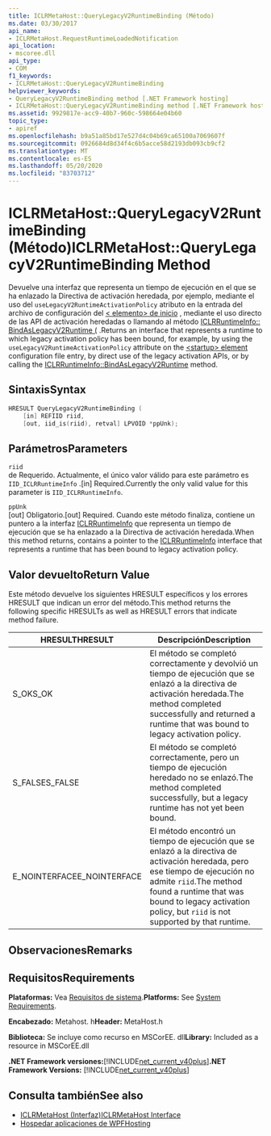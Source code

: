 ```yaml
---
title: ICLRMetaHost::QueryLegacyV2RuntimeBinding (Método)
ms.date: 03/30/2017
api_name:
- ICLRMetaHost.RequestRuntimeLoadedNotification
api_location:
- mscoree.dll
api_type:
- COM
f1_keywords:
- ICLRMetaHost::QueryLegacyV2RuntimeBinding
helpviewer_keywords:
- QueryLegacyV2RuntimeBinding method [.NET Framework hosting]
- ICLRMetaHost::QueryLegacyV2RuntimeBinding method [.NET Framework hosting]
ms.assetid: 9929817e-acc9-40b7-960c-598664e04b60
topic_type:
- apiref
ms.openlocfilehash: b9a51a85bd17e527d4c04b69ca65100a7069607f
ms.sourcegitcommit: 0926684d8d34f4c6b5acce58d2193db093cb9cf2
ms.translationtype: MT
ms.contentlocale: es-ES
ms.lasthandoff: 05/20/2020
ms.locfileid: "83703712"
---
```

# <a name="iclrmetahostquerylegacyv2runtimebinding-method"></a><span data-ttu-id="eff0b-102">ICLRMetaHost::QueryLegacyV2RuntimeBinding (Método)</span><span class="sxs-lookup"><span data-stu-id="eff0b-102">ICLRMetaHost::QueryLegacyV2RuntimeBinding Method</span></span>
<span data-ttu-id="eff0b-103">Devuelve una interfaz que representa un tiempo de ejecución en el que se ha enlazado la Directiva de activación heredada, por ejemplo, mediante el uso del `useLegacyV2RuntimeActivationPolicy` atributo en la entrada del archivo de configuración del [ \< elemento> de inicio](../../../../docs/framework/configure-apps/file-schema/startup/startup-element.md) , mediante el uso directo de las API de activación heredadas o llamando al método [ICLRRuntimeInfo:: BindAsLegacyV2Runtime (](iclrruntimeinfo-bindaslegacyv2runtime-method.md) .</span><span class="sxs-lookup"><span data-stu-id="eff0b-103">Returns an interface that represents a runtime to which legacy activation policy has been bound, for example, by using the `useLegacyV2RuntimeActivationPolicy` attribute on the [\<startup> element](../../../../docs/framework/configure-apps/file-schema/startup/startup-element.md) configuration file entry, by direct use of the legacy activation APIs, or by calling the [ICLRRuntimeInfo::BindAsLegacyV2Runtime](iclrruntimeinfo-bindaslegacyv2runtime-method.md) method.</span></span>  
  
## <a name="syntax"></a><span data-ttu-id="eff0b-104">Sintaxis</span><span class="sxs-lookup"><span data-stu-id="eff0b-104">Syntax</span></span>  
  
```cpp  
HRESULT QueryLegacyV2RuntimeBinding (  
    [in] REFIID riid,  
    [out, iid_is(riid), retval] LPVOID *ppUnk);  
```  
  
## <a name="parameters"></a><span data-ttu-id="eff0b-105">Parámetros</span><span class="sxs-lookup"><span data-stu-id="eff0b-105">Parameters</span></span>  
 `riid`  
 <span data-ttu-id="eff0b-106">de Requerido. Actualmente, el único valor válido para este parámetro es `IID_ICLRRuntimeInfo` .</span><span class="sxs-lookup"><span data-stu-id="eff0b-106">[in] Required.Currently the only valid value for this parameter is `IID_ICLRRuntimeInfo`.</span></span>  
  
 `ppUnk`  
 <span data-ttu-id="eff0b-107">[out] Obligatorio.</span><span class="sxs-lookup"><span data-stu-id="eff0b-107">[out] Required.</span></span> <span data-ttu-id="eff0b-108">Cuando este método finaliza, contiene un puntero a la interfaz [ICLRRuntimeInfo](iclrruntimeinfo-interface.md) que representa un tiempo de ejecución que se ha enlazado a la Directiva de activación heredada.</span><span class="sxs-lookup"><span data-stu-id="eff0b-108">When this method returns, contains a pointer to the [ICLRRuntimeInfo](iclrruntimeinfo-interface.md) interface that represents a runtime that has been bound to legacy activation policy.</span></span>  
  
## <a name="return-value"></a><span data-ttu-id="eff0b-109">Valor devuelto</span><span class="sxs-lookup"><span data-stu-id="eff0b-109">Return Value</span></span>  
 <span data-ttu-id="eff0b-110">Este método devuelve los siguientes HRESULT específicos y los errores HRESULT que indican un error del método.</span><span class="sxs-lookup"><span data-stu-id="eff0b-110">This method returns the following specific HRESULTs as well as HRESULT errors that indicate method failure.</span></span>  
  
|<span data-ttu-id="eff0b-111">HRESULT</span><span class="sxs-lookup"><span data-stu-id="eff0b-111">HRESULT</span></span>|<span data-ttu-id="eff0b-112">Descripción</span><span class="sxs-lookup"><span data-stu-id="eff0b-112">Description</span></span>|  
|-------------|-----------------|  
|<span data-ttu-id="eff0b-113">S_OK</span><span class="sxs-lookup"><span data-stu-id="eff0b-113">S_OK</span></span>|<span data-ttu-id="eff0b-114">El método se completó correctamente y devolvió un tiempo de ejecución que se enlazó a la directiva de activación heredada.</span><span class="sxs-lookup"><span data-stu-id="eff0b-114">The method completed successfully and returned a runtime that was bound to legacy activation policy.</span></span>|  
|<span data-ttu-id="eff0b-115">S_FALSE</span><span class="sxs-lookup"><span data-stu-id="eff0b-115">S_FALSE</span></span>|<span data-ttu-id="eff0b-116">El método se completó correctamente, pero un tiempo de ejecución heredado no se enlazó.</span><span class="sxs-lookup"><span data-stu-id="eff0b-116">The method completed successfully, but a legacy runtime has not yet been bound.</span></span>|  
|<span data-ttu-id="eff0b-117">E_NOINTERFACE</span><span class="sxs-lookup"><span data-stu-id="eff0b-117">E_NOINTERFACE</span></span>|<span data-ttu-id="eff0b-118">El método encontró un tiempo de ejecución que se enlazó a la directiva de activación heredada, pero ese tiempo de ejecución no admite `riid`.</span><span class="sxs-lookup"><span data-stu-id="eff0b-118">The method found a runtime that was bound to legacy activation policy, but `riid` is not supported by that runtime.</span></span>|  
  
## <a name="remarks"></a><span data-ttu-id="eff0b-119">Observaciones</span><span class="sxs-lookup"><span data-stu-id="eff0b-119">Remarks</span></span>  
  
## <a name="requirements"></a><span data-ttu-id="eff0b-120">Requisitos</span><span class="sxs-lookup"><span data-stu-id="eff0b-120">Requirements</span></span>  
 <span data-ttu-id="eff0b-121">**Plataformas:** Vea [Requisitos de sistema](../../get-started/system-requirements.md).</span><span class="sxs-lookup"><span data-stu-id="eff0b-121">**Platforms:** See [System Requirements](../../get-started/system-requirements.md).</span></span>  
  
 <span data-ttu-id="eff0b-122">**Encabezado:** Metahost. h</span><span class="sxs-lookup"><span data-stu-id="eff0b-122">**Header:** MetaHost.h</span></span>  
  
 <span data-ttu-id="eff0b-123">**Biblioteca:** Se incluye como recurso en MSCorEE. dll</span><span class="sxs-lookup"><span data-stu-id="eff0b-123">**Library:** Included as a resource in MSCorEE.dll</span></span>  
  
 <span data-ttu-id="eff0b-124">**.NET Framework versiones:**[!INCLUDE[net_current_v40plus](../../../../includes/net-current-v40plus-md.md)]</span><span class="sxs-lookup"><span data-stu-id="eff0b-124">**.NET Framework Versions:** [!INCLUDE[net_current_v40plus](../../../../includes/net-current-v40plus-md.md)]</span></span>  
  
## <a name="see-also"></a><span data-ttu-id="eff0b-125">Consulta también</span><span class="sxs-lookup"><span data-stu-id="eff0b-125">See also</span></span>

- [<span data-ttu-id="eff0b-126">ICLRMetaHost (Interfaz)</span><span class="sxs-lookup"><span data-stu-id="eff0b-126">ICLRMetaHost Interface</span></span>](iclrmetahost-interface.md)
- [<span data-ttu-id="eff0b-127">Hospedar aplicaciones de WPF</span><span class="sxs-lookup"><span data-stu-id="eff0b-127">Hosting</span></span>](index.md)
